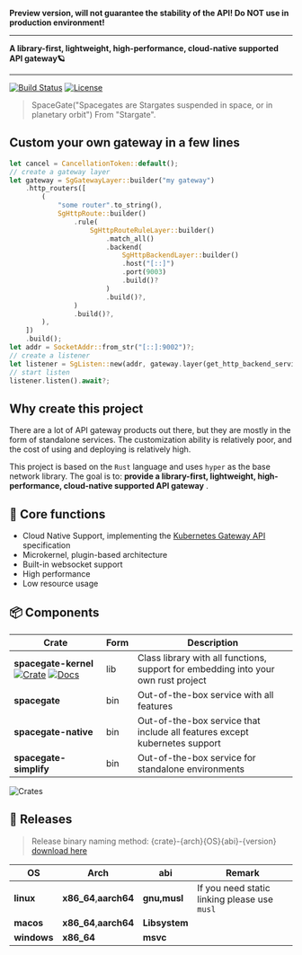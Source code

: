 **Preview version, will not guarantee the stability of the API!
Do NOT use in production environment!**

---

**A library-first, lightweight, high-performance, cloud-native supported API gateway🪐**

---

[![Build Status](https://github.com/ideal-world/spacegate/actions/workflows/cicd.yml/badge.svg)](https://github.com/ideal-world/spacegate/actions/workflows/cicd.yml)
[![License](https://img.shields.io/github/license/ideal-world/spacegate)](https://github.com/ideal-world/spacegate/blob/master/LICENSE)

> SpaceGate("Spacegates are Stargates suspended in space, or in planetary orbit") From "Stargate".

## Custom your own gateway in a few lines
```rust
let cancel = CancellationToken::default();
// create a gateway layer
let gateway = SgGatewayLayer::builder("my gateway")
    .http_routers([
        (
            "some router".to_string(),
            SgHttpRoute::builder()
                .rule(
                    SgHttpRouteRuleLayer::builder()
                        .match_all()
                        .backend(
                            SgHttpBackendLayer::builder()
                            .host("[::]")
                            .port(9003)
                            .build()?
                        )
                        .build()?,
                )
                .build()?,
        ),
    ])
    .build();
let addr = SocketAddr::from_str("[::]:9002")?;
// create a listener
let listener = SgListen::new(addr, gateway.layer(get_http_backend_service()), cancel, "listener");
// start listen
listener.listen().await?;
```



## Why create this project

There are a lot of API gateway products out there, but they are mostly in the form of standalone services. The customization ability is relatively poor, and the cost of using and deploying is relatively high.

This project is based on the ``Rust`` language and uses ``hyper`` as the base network library. The goal is to: **provide a library-first, lightweight, high-performance, cloud-native supported API gateway** .

## 💖 Core functions

* Cloud Native Support, implementing the [Kubernetes Gateway API](https://gateway-api.sigs.k8s.io/api-types/gatewayclass/) specification
* Microkernel, plugin-based architecture
* Built-in websocket support
* High performance
* Low resource usage

## 📦 Components

| Crate                         | Form | Description                                                                        | 
|-------------------------------|------|------------------------------------------------------------------------------------|
| **spacegate-kernel** [![Crate](https://img.shields.io/crates/v/spacegate-kernel.svg)](https://crates.io/crates/spacegate-kernel) [![Docs](https://docs.rs/spacegate-kernel/badge.svg)](https://docs.rs/spacegate-kernel) | lib  | Class library with all functions, support for embedding into your own rust project |
| **spacegate** | bin  | Out-of-the-box service with all features                                           |
| **spacegate-native** | bin  | Out-of-the-box service that include all features except kubernetes support         |
| **spacegate-simplify** | bin  | Out-of-the-box service for standalone environments                                 |

![Crates](./.readme/dep.svg)



## 🔖 Releases
> Release binary naming method: {crate}-{arch}{OS}{abi}-{version}
> [download here](https://github.com/ideal-world/spacegate/releases/latest)

| OS          | Arch                   | abi           | Remark                                       |
|-------------|------------------------|---------------|----------------------------------------------|
| **linux**   | **x86_64**,**aarch64** | **gnu,musl**  | If you need static linking please use `musl` |
| **macos**   | **x86_64**,**aarch64** | **Libsystem** |                                              |
| **windows** | **x86_64**             | **msvc**      |                                              |

